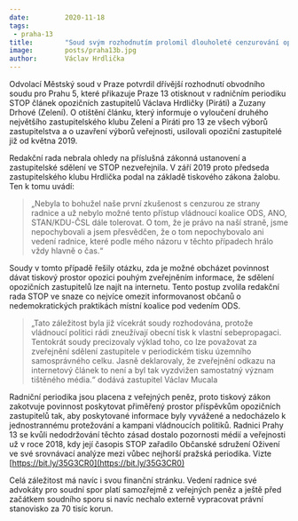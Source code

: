 ```yaml
---
date:         2020-11-18
tags:         
 - praha-13 
title:        "Soud svým rozhodnutím prolomil dlouholeté cenzurování opozice na Praze 13"
image: 	      posts/praha13b.jpg
author:       Václav Hrdlička
---
```


Odvolací Městský soud v Praze potvrdil dřívější rozhodnutí obvodního soudu pro Prahu 5, které přikazuje Praze 13 otisknout v radničním periodiku STOP článek opozičních zastupitelů Václava Hrdličky (Piráti) a Zuzany Drhové (Zelení). O otištění článku, který informuje o vyloučení druhého největšího zastupitelského klubu Zelení a Piráti pro 13 ze všech výborů zastupitelstva a o uzavření výborů veřejnosti, usilovali opoziční zastupitelé již od května 2019.
 
Redakční rada nebrala ohledy na příslušná zákonná ustanovení a zastupitelské sdělení ve STOP nezveřejnila. V září 2019 proto předseda zastupitelského klubu Hrdlička podal na základě tiskového zákona žalobu. Ten k tomu uvádí:
 
> „Nebyla to bohužel naše první zkušenost s cenzurou ze strany radnice a už nebylo možné tento přístup vládnoucí koalice ODS, ANO, STAN/KDU-ČSL dále tolerovat. O tom, že je právo na naší straně, jsme nepochybovali a jsem přesvědčen, že o tom nepochybovalo ani vedení radnice, které podle mého názoru v těchto případech hrálo vždy hlavně o čas.“
 
Soudy v tomto případě řešily otázku, zda je možné obcházet povinnost dávat tiskový prostor opozici pouhým zveřejněním informace, že sdělení opozičních zastupitelů lze najít na internetu. Tento postup zvolila redakční rada STOP ve snaze co nejvíce omezit informovanost občanů o nedemokratických praktikách místní koalice pod vedením ODS.
 
> „Tato záležitost byla již vícekrát soudy rozhodována, protože vládnoucí politici rádi zneužívají obecní tisk k vlastní sebepropagaci. Tentokrát soudy precizovaly výklad toho, co lze považovat za zveřejnění sdělení zastupitele v periodickém tisku územního samosprávného celku. Jasně deklarovaly, že zveřejnění odkazu na internetový článek to není a byl tak vyzdvižen samostatný význam tištěného média.“ dodává zastupitel Václav Mucala
 
Radniční periodika jsou placena z veřejných peněz, proto tiskový zákon zakotvuje povinnost poskytovat přiměřený prostor příspěvkům opozičních zastupitelů tak, aby poskytované informace byly vyvážené a nedocházelo k jednostrannému protežování a kampani vládnoucích politiků. Radnici Prahy 13 se kvůli nedodržování těchto zásad dostalo pozornosti médií a veřejnosti už v roce 2018, kdy její časopis STOP zařadilo Občanské sdružení Oživení ve své srovnávací analýze mezi vůbec nejhorší pražská periodika. Vizte [https://bit.ly/35G3CR0](https://bit.ly/35G3CR0)

Celá záležitost má navíc i svou finanční stránku. Vedení radnice své advokáty pro soudní spor platí samozřejmě z veřejných peněz a ještě před začátkem soudního sporu si navíc nechalo externě vypracovat právní stanovisko za 70 tisíc korun.
